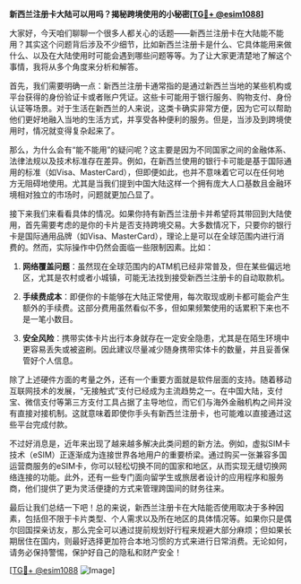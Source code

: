 **新西兰注册卡大陆可以用吗？揭秘跨境使用的小秘密[[TG💪+ @esim1088](https://t.me/s/esim1088)]**

大家好，今天咱们聊聊一个很多人都关心的话题——新西兰注册卡在大陆能不能用？其实这个问题背后涉及不少细节，比如新西兰注册卡是什么、它具体能用来做什么、以及在大陆使用时可能会遇到哪些问题等等。为了让大家更清楚地了解这个事情，我将从多个角度来分析和解答。

首先，我们需要明确一点：新西兰注册卡通常指的是通过新西兰当地的某些机构或平台获得的身份验证卡或者账户凭证。这些卡可能用于银行服务、购物支付、身份认证等场景。对于生活在新西兰的人来说，这类卡确实非常方便，因为它可以帮助他们更好地融入当地的生活方式，并享受各种便利的服务。但是，当涉及到跨境使用时，情况就变得复杂起来了。

那么，为什么会有“能不能用”的疑问呢？这主要是因为不同国家之间的金融体系、法律法规以及技术标准存在差异。例如，在新西兰使用的银行卡可能是基于国际通用的标准（如Visa、MasterCard），但即便如此，也并不意味着它可以在任何地方无阻碍地使用。尤其是当我们提到中国大陆这样一个拥有庞大人口基数且金融环境相对独立的市场时，问题就更加凸显了。

接下来我们来看看具体的情况。如果你持有新西兰注册卡并希望将其带回到大陆使用，首先需要考虑的是你的卡片是否支持跨境交易。大多数情况下，只要你的银行卡是国际通用品牌（如Visa、MasterCard），理论上是可以在全球范围内进行消费的。然而，实际操作中仍然会面临一些限制因素。比如：

1. **网络覆盖问题**：虽然现在全球范围内的ATM机已经非常普及，但在某些偏远地区，尤其是农村或者小城镇，可能无法找到接受新西兰注册卡的自动取款机。
   
2. **手续费成本**：即便你的卡能够在大陆正常使用，每次取现或刷卡都可能会产生额外的手续费。这部分费用虽然看似不多，但如果频繁使用的话累积下来也不是一笔小数目。
   
3. **安全风险**：携带实体卡片出行本身就存在一定安全隐患，尤其是在陌生环境中更容易丢失或被盗刷。因此建议尽量减少随身携带实体卡的数量，并且妥善保管好个人信息。

除了上述硬件方面的考量之外，还有一个重要方面就是软件层面的支持。随着移动互联网技术的发展，“无接触式”支付已经成为主流趋势之一。在中国大陆，支付宝、微信支付等第三方支付工具占据了主导地位，而它们与海外金融机构之间并没有直接对接机制。这就意味着即使你手头有新西兰注册卡，也可能难以直接通过这些平台完成付款。

不过好消息是，近年来出现了越来越多解决此类问题的新方法。例如，虚拟SIM卡技术（eSIM）正逐渐成为连接世界各地用户的重要桥梁。通过购买一张兼容多国运营商服务的eSIM卡，你可以轻松切换不同的国家和地区，从而实现无缝切换网络连接的功能。此外，还有一些专门面向留学生或旅居者设计的应用程序和服务商，他们提供了更为灵活便捷的方式来管理跨国间的财务往来。

最后让我们总结一下吧！总的来说，新西兰注册卡在大陆能否使用取决于多种因素，包括但不限于卡片类型、个人需求以及所在地区的具体情况等。如果你只是偶尔回国探亲访友，那么完全可以通过提前规划好行程来规避大部分麻烦；但如果长期居住在国内，则最好选择更加符合本地习惯的方式来进行日常消费。无论如何，请务必保持警惕，保护好自己的隐私和财产安全！

[[TG💪+ @esim1088](https://t.me/s/esim1088) ![Image](https://i.postimg.cc/4NQfJmqS/Snipaste-2025-05-13-00-14-12.png)]